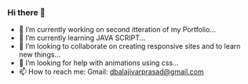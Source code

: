### Hi there 👋

<!--
**BALAJI24092001/BALAJI24092001** is a ✨ _special_ ✨ repository because its `README.md` (this file) appears on your GitHub profile.-

Here are some ideas to get you started:  -->



- 🔭 I’m currently working on second itteration of my Portfolio...
- 🌱 I’m currently learning JAVA SCRIPT...
- 👯 I’m looking to collaborate on creating responsive sites and to learn new things...
- 🤔 I’m looking for help with animations using css...
- 📫 How to reach me: Gmail: dbalajivarprasad@gmail.com


